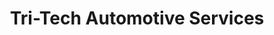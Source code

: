 ---
title: "Tri-Tech Automotive Services"
url: /downingtown/tri-tech-automotive-services/
shop: car repair
---